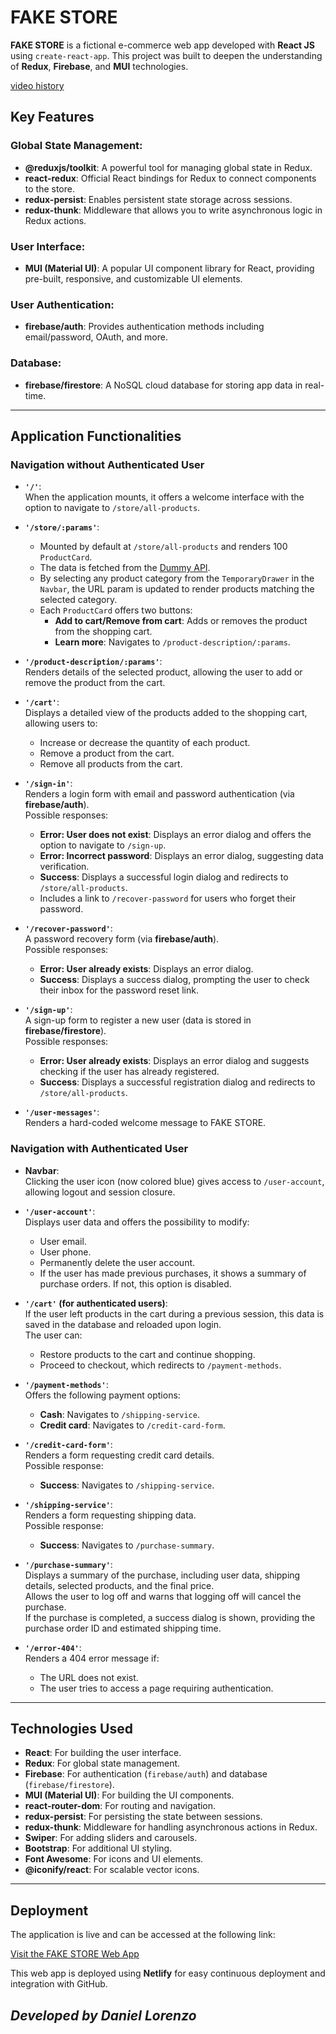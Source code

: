 # FAKE STORE

**FAKE STORE** is a fictional e-commerce web app developed with **React JS** using `create-react-app`. This project was built to deepen the understanding of **Redux**, **Firebase**, and **MUI** technologies.

[video history](https://github.com/Lorenzo-Daniel/fake-store/assets/103971385/10ff6c8c-2a1d-4352-ba59-53a8da334ad9)

## Key Features

### Global State Management:
- **@reduxjs/toolkit**: A powerful tool for managing global state in Redux.
- **react-redux**: Official React bindings for Redux to connect components to the store.
- **redux-persist**: Enables persistent state storage across sessions.
- **redux-thunk**: Middleware that allows you to write asynchronous logic in Redux actions.

### User Interface:
- **MUI (Material UI)**: A popular UI component library for React, providing pre-built, responsive, and customizable UI elements.

### User Authentication:
- **firebase/auth**: Provides authentication methods including email/password, OAuth, and more.

### Database:
- **firebase/firestore**: A NoSQL cloud database for storing app data in real-time.

---

## Application Functionalities

### Navigation without Authenticated User

- **`'/'`**:  
  When the application mounts, it offers a welcome interface with the option to navigate to `/store/all-products`.

- **`'/store/:params'`**:  
  - Mounted by default at `/store/all-products` and renders 100 `ProductCard`.
  - The data is fetched from the [Dummy API](https://dummyjson.com/products?limit=100).
  - By selecting any product category from the `TemporaryDrawer` in the `Navbar`, the URL param is updated to render products matching the selected category.
  - Each `ProductCard` offers two buttons:
    - **Add to cart/Remove from cart**: Adds or removes the product from the shopping cart.
    - **Learn more**: Navigates to `/product-description/:params`.

- **`'/product-description/:params'`**:  
  Renders details of the selected product, allowing the user to add or remove the product from the cart.

- **`'/cart'`**:  
  Displays a detailed view of the products added to the shopping cart, allowing users to:
  - Increase or decrease the quantity of each product.
  - Remove a product from the cart.
  - Remove all products from the cart.

- **`'/sign-in'`**:  
  Renders a login form with email and password authentication (via **firebase/auth**).  
  Possible responses:
  - **Error: User does not exist**: Displays an error dialog and offers the option to navigate to `/sign-up`.
  - **Error: Incorrect password**: Displays an error dialog, suggesting data verification.
  - **Success**: Displays a successful login dialog and redirects to `/store/all-products`.
  - Includes a link to `/recover-password` for users who forget their password.

- **`'/recover-password'`**:  
  A password recovery form (via **firebase/auth**).  
  Possible responses:
  - **Error: User already exists**: Displays an error dialog.
  - **Success**: Displays a success dialog, prompting the user to check their inbox for the password reset link.

- **`'/sign-up'`**:  
  A sign-up form to register a new user (data is stored in **firebase/firestore**).  
  Possible responses:
  - **Error: User already exists**: Displays an error dialog and suggests checking if the user has already registered.
  - **Success**: Displays a successful registration dialog and redirects to `/store/all-products`.

- **`'/user-messages'`**:  
  Renders a hard-coded welcome message to FAKE STORE.

### Navigation with Authenticated User

- **Navbar**:  
  Clicking the user icon (now colored blue) gives access to `/user-account`, allowing logout and session closure.

- **`'/user-account'`**:  
  Displays user data and offers the possibility to modify:
  - User email.
  - User phone.
  - Permanently delete the user account.
  - If the user has made previous purchases, it shows a summary of purchase orders. If not, this option is disabled.

- **`'/cart'` (for authenticated users)**:  
  If the user left products in the cart during a previous session, this data is saved in the database and reloaded upon login.  
  The user can:
  - Restore products to the cart and continue shopping.
  - Proceed to checkout, which redirects to `/payment-methods`.

- **`'/payment-methods'`**:  
  Offers the following payment options:
  - **Cash**: Navigates to `/shipping-service`.
  - **Credit card**: Navigates to `/credit-card-form`.

- **`'/credit-card-form'`**:  
  Renders a form requesting credit card details.  
  Possible response:
  - **Success**: Navigates to `/shipping-service`.

- **`'/shipping-service'`**:  
  Renders a form requesting shipping data.  
  Possible response:
  - **Success**: Navigates to `/purchase-summary`.

- **`'/purchase-summary'`**:  
  Displays a summary of the purchase, including user data, shipping details, selected products, and the final price.  
  Allows the user to log off and warns that logging off will cancel the purchase.  
  If the purchase is completed, a success dialog is shown, providing the purchase order ID and estimated shipping time.

- **`'/error-404'`**:  
  Renders a 404 error message if:
  - The URL does not exist.
  - The user tries to access a page requiring authentication.

---

## Technologies Used

- **React**: For building the user interface.
- **Redux**: For global state management.
- **Firebase**: For authentication (`firebase/auth`) and database (`firebase/firestore`).
- **MUI (Material UI)**: For building the UI components.
- **react-router-dom**: For routing and navigation.
- **redux-persist**: For persisting the state between sessions.
- **redux-thunk**: Middleware for handling asynchronous actions in Redux.
- **Swiper**: For adding sliders and carousels.
- **Bootstrap**: For additional UI styling.
- **Font Awesome**: For icons and UI elements.
- **@iconify/react**: For scalable vector icons.

---

## Deployment

The application is live and can be accessed at the following link:

[Visit the FAKE STORE Web App](https://daniel-lorenzo-fake-store.netlify.app/)

This web app is deployed using **Netlify** for easy continuous deployment and integration with GitHub.





## _Developed by Daniel Lorenzo_
